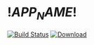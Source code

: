 
$!APP_NAME!$
====
[![Build Status](https://travis-ci.org/hmrc/$!APP_NAME!$.svg?branch=master)](https://travis-ci.org/hmrc/$!APP_NAME!$) [ ![Download](https://api.bintray.com/packages/hmrc/releases/$!APP_NAME!$/images/download.svg) ](https://bintray.com/hmrc/releases/$!APP_NAME!$/_latestVersion)
